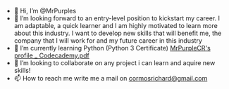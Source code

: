 - 👋 Hi, I’m @MrPurples
- 👀 I’m looking forward to an entry-level position to kickstart my career. I am adaptable, a quick learner and I am highly motivated to learn more about this industry. I want to      develop new skills that will benefit me, the company that I will work for and my future career in this industry
- 🌱 I’m currently learning Python (Python 3 Certificate) [MrPurpleCR's profile _ Codecademy.pdf](https://github.com/MrPurples/MrPurples/files/7744000/MrPurpleCR.s.profile._.Codecademy.pdf)
- 💞️ I’m looking to collaborate on any project i can learn and aquire new skills!
- 📫 How to reach me write me a mail on cormosrichard@gmail.com

